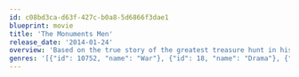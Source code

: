 ```yaml
---
id: c08bd3ca-d63f-427c-b0a8-5d6866f3dae1
blueprint: movie
title: 'The Monuments Men'
release_date: '2014-01-24'
overview: 'Based on the true story of the greatest treasure hunt in history, The Monuments Men is an action drama focusing on seven over-the-hill, out-of-shape museum directors, artists, architects, curators, and art historians who went to the front lines of WWII to rescue the world’s artistic masterpieces from Nazi thieves and return them to their rightful owners.  With the art hidden behind enemy lines, how could these guys hope to succeed?'
genres: '[{"id": 10752, "name": "War"}, {"id": 18, "name": "Drama"}, {"id": 36, "name": "History"}, {"id": 28, "name": "Action"}]'
---
```

